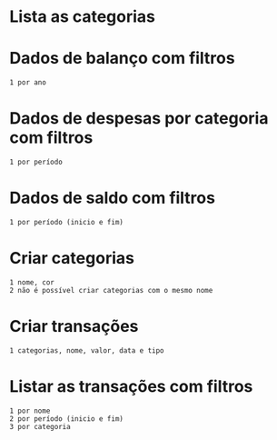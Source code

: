 # Lista as categorias

# Dados de balanço com filtros    
    1 por ano
    
# Dados de despesas por categoria com filtros    
    1 por período 
    
# Dados de saldo com filtros    
    1 por período (inicio e fim) 
    
# Criar categorias    
    1 nome, cor    
    2 não é possível criar categorias com o mesmo nome
    
# Criar transações    
    1 categorias, nome, valor, data e tipo
    
# Listar as transações com filtros    
    1 por nome    
    2 por período (inicio e fim)    
    3 por categoria